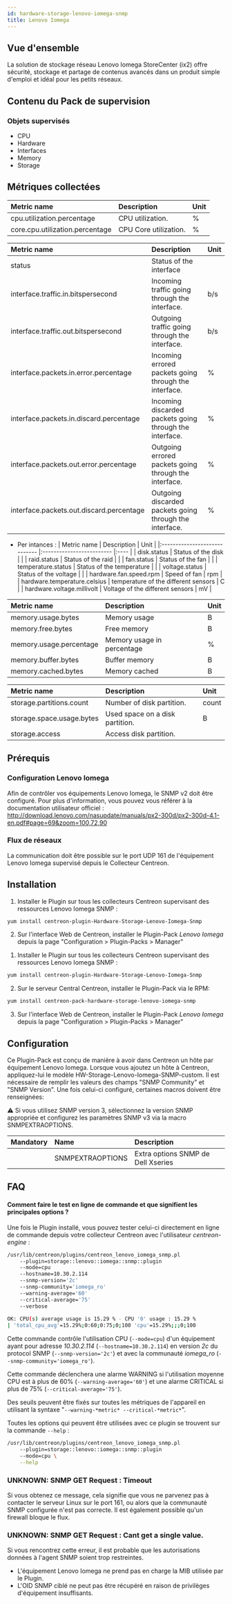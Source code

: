 ```yaml
---
id: hardware-storage-lenovo-iomega-snmp
title: Lenovo Iomega
---
```


## Vue d'ensemble

La solution de stockage réseau Lenovo Iomega StoreCenter (ix2) offre sécurité, stockage et partage de contenus avancés dans un produit simple d'emploi et idéal pour les petits réseaux. 
	
## Contenu du Pack de supervision

### Objets supervisés

* CPU
* Hardware
* Interfaces
* Memory
* Storage

## Métriques collectées 

<!--DOCUSAURUS_CODE_TABS-->

<!--Cpu-->

| Metric name                      | Description           | Unit |
| :------------------------------- | :-------------------- |:---- |
| cpu.utilization.percentage       | CPU utilization.      | %    |
| core.cpu.utilization.percentage  | CPU Core utilization. | %    |

<!--Interfaces-->

| Metric name                              | Description                                             | Unit |
|:---------------------------------------- |:------------------------------------------------------- |:---- |
| status                                   | Status of the interface                                 |      |
| interface.traffic.in.bitspersecond       | Incoming traffic going through the interface.           | b/s  |
| interface.traffic.out.bitspersecond      | Outgoing traffic going through the interface.           | b/s  |
| interface.packets.in.error.percentage    | Incoming errored packets going through the interface.   | %    |
| interface.packets.in.discard.percentage  | Incoming discarded packets going through the interface. | %    |
| interface.packets.out.error.percentage   | Outgoing errored packets going through the interface.   | %    |
| interface.packets.out.discard.percentage | Outgoing discarded packets going through the interface. | %    |

<!--Hardware-->

* Per intances :
| Metric name                   | Description               | Unit |
|:----------------------------- |:------------------------- |:---- |
| disk.status                   | Status of the disk        |      |
| raid.status                   | Status of the raid        |      |
| fan.status                    | Status of the fan         |      |
| temperature.status            | Status of the temperature |      |
| voltage.status                | Status of the voltage     |      |
| hardware.fan.speed.rpm        | Speed of fan              | rpm  |
| hardware.temperature.celsius  | temperature of the different sensors      | C    |
| hardware.voltage.millivolt    | Voltage of the different sensors          | mV   |

<!--Memory-->

| Metric name              | Description                | Unit |
| :----------------------- | :------------------------- |:---- |
| memory.usage.bytes       | Memory usage               | B    |
| memory.free.bytes        | Free memory                | B    |
| memory.usage.percentage  | Memory usage in percentage | %    |
| memory.buffer.bytes      | Buffer memory              | B    |  
| memory.cached.bytes      | Memory cached              | B    |  

<!--Storage-->                                                        

| Metric name                            | Description                     | Unit  |
| :------------------------------------- | :------------------------------ |:----- |
| storage.partitions.count               | Number of disk partition.       | count |
| storage.space.usage.bytes              | Used space on a disk partition. | B     |
| storage.access                         | Access disk partition.          |       |

<!--END_DOCUSAURUS_CODE_TABS-->

## Prérequis

### Configuration Lenovo Iomega 

Afin de contrôler vos équipements Lenovo Iomega, le SNMP v2 doit être configuré.
Pour plus d'information, vous pouvez vous référer à la documentation utilisateur officiel :
http://download.lenovo.com/nasupdate/manuals/px2-300d/px2-300d-4.1-en.pdf#page=69&zoom=100,72,90

### Flux de réseaux

La communication doit être possible sur le port UDP 161 de l'équipement Lenovo Iomega supervisé depuis le Collecteur Centreon.

## Installation

<!--DOCUSAURUS_CODE_TABS-->

<!--Online IMP Licence & IT-100 Editions-->

1. Installer le Plugin sur tous les collecteurs Centreon supervisant des ressources Lenovo Iomega SNMP :

```bash
yum install centreon-plugin-Hardware-Storage-Lenovo-Iomega-Snmp
```

2. Sur l'interface Web de Centreon, installer le Plugin-Pack *Lenovo Iomega* depuis la page "Configuration > Plugin-Packs > Manager"

<!--Offline IMP License-->

1. Installer le Plugin sur tous les collecteurs Centreon supervisant des ressources Lenovo Iomega SNMP :

```bash
yum install centreon-plugin-Hardware-Storage-Lenovo-Iomega-Snmp
```

2. Sur le serveur Central Centreon, installer le Plugin-Pack via le RPM:

```bash
yum install centreon-pack-hardware-storage-lenovo-iomega-snmp
```

3. Sur l'interface Web de Centreon, installer le Plugin-Pack *Lenovo Iomega* depuis la page "Configuration > Plugin-Packs > Manager"

<!--END_DOCUSAURUS_CODE_TABS-->

## Configuration

Ce Plugin-Pack est conçu de manière à avoir dans Centreon un hôte par équipement Lenovo Iomega.
Lorsque vous ajoutez un hôte à Centreon, appliquez-lui le modèle HW-Storage-Lenovo-Iomega-SNMP-custom. 
Il est nécessaire de remplir les valeurs des champs "SNMP Community" et "SNMP Version".
Une fois celui-ci configuré, certaines macros doivent être renseignées:

:warning: Si vous utilisez SNMP version 3, sélectionnez la version SNMP appropriée 
et configurez les paramètres SNMP v3 via la macro SNMPEXTRAOPTIONS.

| Mandatory   | Name                    | Description                                                                                 |
| :---------- | :---------------------- | :------------------------------------------------------------------------------------------ |
|             | SNMPEXTRAOPTIONS        | Extra options SNMP de Dell Xseries                                                          |

## FAQ

#### Comment faire le test en ligne de commande et que signifient les principales options ?

Une fois le Plugin installé, vous pouvez tester celui-ci directement en ligne de commande depuis votre collecteur Centreon avec l'utilisateur _centreon-engine_ :

```bash
/usr/lib/centreon/plugins/centreon_lenovo_iomega_snmp.pl
    --plugin=storage::lenovo::iomega::snmp::plugin
    --mode=cpu
    --hostname=10.30.2.114
    --snmp-version='2c'
    --snmp-community='iomega_ro'
    --warning-average='60'
    --critical-average='75'
    --verbose
	
OK: CPU(s) average usage is 15.29 % - CPU '0' usage : 15.29 % 
| 'total_cpu_avg'=15.29%;0:60;0:75;0;100 'cpu'=15.29%;;;0;100
```

Cette commande contrôle l'utilisation CPU (```--mode=cpu```) d'un équipement ayant pour adresse *10.30.2.114* (```--hostname=10.30.2.114```) 
en version *2c* du protocol SNMP (```--snmp-version='2c'```) et avec la communauté *iomega_ro* (```--snmp-community='iomega_ro'```).

Cette commande déclenchera une alarme WARNING si l'utilisation moyenne CPU est à plus de 60% (```--warning-average='60'```)
et une alarme CRITICAL si plus de 75% (```--critical-average='75'```).

Des seuils peuvent être fixés sur toutes les métriques de l'appareil en utilisant la syntaxe "```--warning-*metric* --critical-*metric*```".
 
Toutes les options qui peuvent être utilisées avec ce plugin se trouvent sur la commande ```--help``` :

```bash
/usr/lib/centreon/plugins/centreon_lenovo_iomega_snmp.pl
    --plugin=storage::lenovo::iomega::snmp::plugin
    --mode=cpu \
    --help
```

### UNKNOWN: SNMP GET Request : Timeout

Si vous obtenez ce message, cela signifie que vous ne parvenez pas à contacter le serveur Linux sur le port 161, ou alors que la communauté SNMP configurée n'est pas correcte. 
Il est également possible qu'un firewall bloque le flux.

### UNKNOWN: SNMP GET Request : Cant get a single value.

Si vous rencontrez cette erreur, il est probable que les autorisations données à l'agent SNMP soient trop restreintes. 
 * L'équipement Lenovo Iomega ne prend pas en charge la MIB utilisée par le Plugin.
 * L'OID SNMP ciblé ne peut pas être récupéré en raison de privilèges d'équipement insuffisants.
